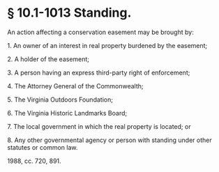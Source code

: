 # § 10.1-1013 Standing.

<p>An action affecting a conservation easement may be brought by:</p><p>1. An owner of an interest in real property burdened by the easement;</p><p>2. A holder of the easement;</p><p>3. A person having an express third-party right of enforcement;</p><p>4. The Attorney General of the Commonwealth;</p><p>5. The Virginia Outdoors Foundation;</p><p>6. The Virginia Historic Landmarks Board;</p><p>7. The local government in which the real property is located; or</p><p>8. Any other governmental agency or person with standing under other statutes or common law.</p><p>1988, cc. 720, 891.</p>